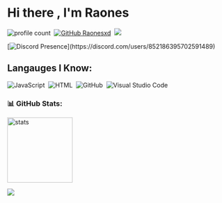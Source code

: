 # Hi there , I'm Raones 
![profile count](https://komarev.com/ghpvc/?username=Raooooooooo&color=8b72ff)&nbsp;
[![GitHub Raonesxd](https://img.shields.io/github/followers/Raooooooooo?label=follow&style=social)](https://github.com/Raooooooooo)&nbsp;
<a href="https://instagram.com/raotheanarchy"><img src="https://img.shields.io/badge/@raotheanarchy-8b72ff?style=flat&logo=Instagram&logoColor=white"/></a> &nbsp;


[![Discord Presence](https://lanyard-profile-readme.vercel.app/api/852186395702591489?theme=dark&bg=#020000&animated=false&hideDiscrim=true&borderRadius=30px&idleMessage=Probably%20doing%20something%20else...)](https://discord.com/users/852186395702591489)

## Langauges I Know:
![JavaScript](https://img.shields.io/badge/-JavaScript-05122A?style=flat&logo=javascript)&nbsp;
![HTML](https://img.shields.io/badge/-HTML-05122A?style=flat&logo=HTML5)&nbsp;
![GitHub](https://img.shields.io/badge/-GitHub-05122A?style=flat&logo=github)&nbsp;
![Visual Studio Code](https://img.shields.io/badge/-Visual%20Studio%20Code-05122A?style=flat&logo=visual-studio-code&logoColor=007ACC)&nbsp;
<h3 align="left">📊 GitHub Stats:</h3>
<p align="left">
   <img src="https://github-readme-stats.vercel.app/api?username=Raooooooooo&count_private=true&show_icons=true&theme=dark&hide_border=true" width="%100" height="150px" alt="stats" />
<p align="down">
<img src="https://github-profile-trophy.vercel.app/?username=Raooooooooo&theme=radical" />
</p>